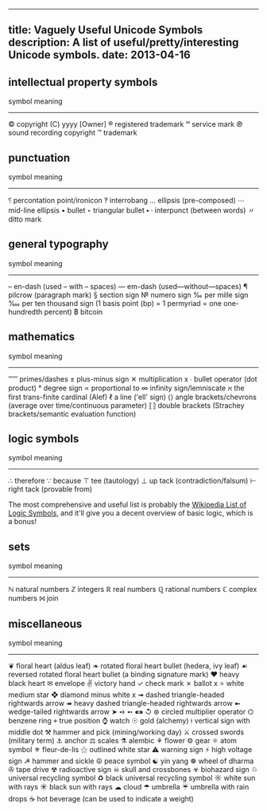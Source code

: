 -----
title: Vaguely Useful Unicode Symbols
description: A list of useful/pretty/interesting Unicode symbols.
date: 2013-04-16
-----

intellectual property symbols
-----------------------------

symbol  meaning
------  -------
©       copyright (C) yyyy [Owner]
®       registered trademark
℠       service mark
℗       sound recording copyright
™       trademark


punctuation
-----------

symbol  meaning
------  -------
⸮       percontation point/ironicon
‽       interrobang
…       ellipsis (pre-composed)
⋯       mid-line ellipsis
•       bullet
‣       triangular bullet
⬩
·       interpunct (between words)
〃       ditto mark


general typography
------------------

symbol  meaning
------  -------
–       en-dash (used – with – spaces)
—       em-dash (used—without—spaces)
¶       pilcrow (paragraph mark)
§       section sign
№       numero sign
‰       per mille sign
‱       per ten thousand sign (1 basis point (bp) = 1 permyriad = one one-hundredth percent)
฿       bitcoin


mathematics
-----------

symbol  meaning
------  -------
′″‴     primes/dashes
±       plus-minus sign
✕       multiplication x
∙       bullet operator (dot product)
°       degree sign
∝       proportional to
∞       infinity sign/lemniscate
ℵ       the first trans-finite cardinal (Alef)
ℓ       a line ('ell' sign)
⟨⟩      angle brackets/chevrons (average over time/continuous parameter)
⟦⟧      double brackets (Strachey brackets/semantic evaluation function)


logic symbols
-------------

symbol  meaning
------  -------
∴       therefore
∵       because
⊤       tee (tautology)
⊥       up tack (contradiction/falsum)
⊢       right tack (provable from)

The most comprehensive and useful list is probably
the [Wikipedia List of Logic Symbols][], and it'll give you a decent
overview of basic logic, which is a bonus!


sets
----

symbol  meaning
------  -------
ℕ       natural numbers
ℤ       integers
ℝ       real numbers
ℚ       rational numbers
ℂ       complex numbers
⨝       join

miscellaneous
-------------

symbol  meaning
------  -------
❦       floral heart (aldus leaf)
❧       rotated floral heart bullet (hedera, ivy leaf)
☙       reversed rotated floral heart bullet (a binding signature mark)
❤       heavy black heart
✉       envelope
✌       victory hand
✓       check mark
✗       ballot x
⭐       white medium star
❖       diamond minus white x
➟       dashed triangle-headed rightwards arrow
➠       heavy dashed triangle-headed rightwards arrow
➼       wedge-tailed rightwards arrow
➤
➺
➻
⁌⁍
↺
⊛       circled multiplier operator
⌬       benzene ring
⌖       true position
⌚       watch
☉       gold (alchemy)
⍿       vertical sign with middle dot
⚒       hammer and pick (mining/working day)
⚔       crossed swords (military term)
⚓       anchor
⚖       scales
⚗       alembic
⚘       flower
⚙       gear
⚛       atom symbol
⚜       fleur-de-lis
⚝       outlined white star
⚠       warning sign
⚡       high voltage sign
☭       hammer and sickle
☮       peace symbol
☯       yin yang
☸       wheel of dharma
✇       tape drive
☢       radioactive sign
☠       skull and crossbones
☣       biohazard sign
♲       universal recycling symbol
♻       black universal recycling symbol
☼       white sun with rays
☀       black sun with rays
☁       cloud
☂       umbrella
☔       umbrella with rain drops
☕       hot beverage (can be used to indicate a weight)


<!-- links -->

[Wikipedia List of Logic Symbols]: https://en.wikipedia.org/wiki/List_of_logic_symbols
